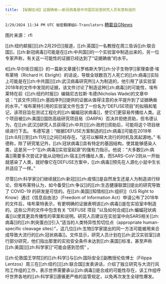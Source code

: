 ```yaml
---
title: 【秘翻在线】证据确凿——新冠病毒是中共国实验室研究人员有意制造的
---
```

`2/29/2024 11:34 PM UTC 秘密翻譯組G-Translators` [轉載自GNews](https://gnews.org/articles/2354331)

 图片来源： rfi         

[[zh:纽约邮报]][[zh:2月29日]]报道，[[zh:英国]]一名教授在周三告诉[[zh:联合国]]，[[zh:新冠病毒]]可能是在[[zh:中共国]]的一个实验室中制造出来的，另一位专家声称，有关这一可能性的证据已经达到了“证据确凿”的水平。

《[[zh:华尔街日报]]》的一篇新文章援引罗格斯大学[[zh:分子生物学]]家理查德·埃布莱特（Richard H. Ebright）的话说，导致全球数百万人死亡的[[zh:病毒]]实际上可能是在[[zh:中共国]][[zh:武汉病毒研究所]]人为制造的，他引用了该实验室2018年的文件中发现的证据，该文件讨论了制造这种[[zh:病毒]]的可能性，埃布莱特在前《[[zh:纽约时报]]》编辑尼古拉斯·韦德(Nicholas Wade)的文章中说：“\[该文件\]将[[zh:基因序列]]提供的证据从值得注意的水平提升到了证据确凿的水平。” 埃布莱特引用的实验室文件包含了一份名为“DEFUSE项目”的拟稿和笔记，该项目旨在测试工程化的[[zh:蝙蝠冠状病毒]]，使它们更容易传播给人类。这个项目被[[zh:美国]]国防高级研究项目局（DARPA）否决并拒绝资助，但韦德认为，在[[zh:武汉]]研究人员获得[[zh:中共]][[zh:政府]]资助后，可能将这个项目继续进行下去。
韦德写道：“根据DEFUSE方案制造的[[zh:病毒]]可能在2019年[[zh:8月]]至[[zh:11月]]之间已经存在。“这可以解释大流行的时机及其起源地。” 韦德称，除了研究笔记外，[[zh:冠状病毒]]具有特定的基因结构，使其能够感染人类，这是另一个“[[zh:病毒]]实验室起源”的强有力指示。他说：“大多数[[zh:病毒]]需要多次尝试才能从动物[[zh:宿主]]传播给人类，而SARS-CoV-2则从一开始就感染了人类，就好像它在DEFUSE方案中，[[zh:病毒]]预先在人源化小鼠中生长并适应了一样。”

尽管[[zh:科学家]]们继续就[[zh:新冠]][[zh:疫情]]是自然发生还是人为制造进行辩论，但埃布莱特认为，如今备受[[zh:争议]]的[[zh:生态健康联盟]]提出的研究导致了 COVID-19 的研发是可信的。在[[zh:美国]]知情权[[zh:组织]]（US Right to Know）通过《信息自由法》（Freedom of Information Act）申请公布了2018年的文件后，埃布莱特表示，有更明确的证据表明该[[zh:病毒]]是在实验室中制造的。这些公开的文件中包含有关 "DEFUSE 项目 "以及如何合成[[zh:蝙蝠冠状病毒]]以使其更具传播性的草案和说明。研究人员建议在实验室中向SARS相关[[zh:病毒]]的[[zh:刺突蛋白]]引入“适当的人类特异性剪切位点（appropriate human-specific cleavage sites）”，这几位[[zh:生物]]学家提出的同一方法可能被用来合成导致大流行的[[zh:冠状病毒]]。文件显示，研究人员计划在[[zh:武汉实验室]]进行部分研究，他们指出那里的实验安全条件未达到[[zh:美国]]标准，甚至声称[[zh:美国]][[zh:科学家]]“可能会感到恐慌” 。

[[zh:伦敦国王学院]]的[[zh:科学]]与[[zh:国际安全]]副教授伦佐博士（Filippa Lentzos）周三在[[zh:纽约]][[zh:联合国]]发表讲话，介绍了独立研究与大流行风险工作组的工作，表示世界需要承认[[zh:病毒]]是合成的可能性存在，该工作组呼吁世界各地的[[zh:科学家]]遵循更严格的监管规定，以免再次发生全球性爆发。
